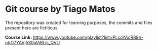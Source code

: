 # Git course by Tiago Matos

The repository was created for learning purposes, the commits and files present here are fictitious.

**Course Link:** https://www.youtube.com/playlist?list=PLcoYAcR89n-qbO7YAVj5S0alABLis_QVU
